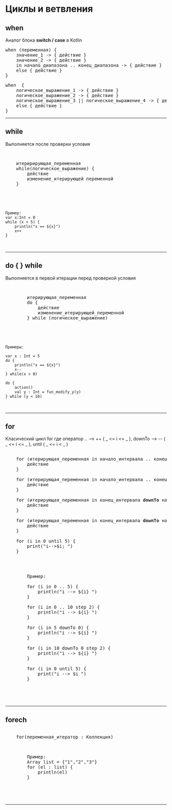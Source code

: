 <h1>Циклы  и ветвления</h1>
<h2>when</h2>
<p>
    Аналог блока <strong>switch / case</strong> в Kotlin 
</p>

<pre>
when (переменная) {
    значение_1 -> { действие }
    значение_2 -> { действие }
    in начало_диапазона .. конец_диапазона -> { действие }
    else { действие }
}
</pre>

<pre>
when  {
    логическое_выражение_1 -> { действие }
    логическое_выражение_2 -> { действие }
    логическое_выражение_3 || логическое_выражение_4 -> { действие }
    else { действие }
}
</pre>
-------------------------------------------------------------------------

<h2>while</h2>
Выполняется после проверки условия
<pre>
    <pre>
    итеририрующая_переменная
    while(логическое_выражение) {
        действие
        изменение_итерирующей переменной
    }
    </pre>

    Пример:
    var x:Int = 0
    while (x < 5) {
        println("x == ${x}")
        x++
    }
</pre>

-------------------------------------------------------------------------

<h2>do {  } while</h2>
Выполняется в первой итерации перед проверкой условия
<pre>
    <pre>
        итерирующая_переменная
        do {
            действие
            изменение_итерирующей_переменной
        } while (логическое_выражение)
    </pre>
    
    Примеры:

    var x : Int = 5
    do {
        println("x == ${x}")
        x--
    } while(x > 0)

    do {
        action()
        val y : Int = fun_modify_y(y)
    } while (y < 10)
</pre>

---------------------

<h2>for</h2>

Класический цикл for где оператор .. --> ++ ( _ <= i <= _ ), downTo --> -- ( _ <= i <= _ ), 
until ( _ <= i < _ )
<pre>

    for (итерирующая_переменная in начало_интервала .. конец_интервала) {
        действие
    }

    for (итерирующая_переменная in начало_интервала .. конец_интервала step шаг) {
        действие
    } 

    for (итерирующая_переменная in конец_интервала <strong>downTo</strong> начало_интервала ) {
        действие
    }

    for (итерирующая_переменная in конец_интервала <strong>downTo</strong> начало_интервала step шаг) {
        действие
    }

    for (i in 0 until 5) {
        print("i-->$i; ")
    }
    
    <pre> 
        Пример:
        
        for (i in 0 .. 5) {
            println("i --> ${i} ")
        }

        for (i in 0 .. 10 step 2) {
            println("i --> ${i} ")
        }

        for (i in 5 downTo 0) {
            println("i --> ${i} ")
        }

        for (i in 10 downTo 0 step 2) {
            println("i --> ${i} ")
        }

        for (i in 0 until 5) {
            print("i --> $i ")
        }
    </pre>
</pre>



------------------------------------------------------------------

<h2>forech</h2>

<pre> 
    for(переменная_итератор : Коллекция)

    <pre>
        Пример:
        Array<String> list = {"1","2","3"}
        for (el : list) {
            println(el)
        }
    </pre>

</pre>

------------------------------------------------------------------